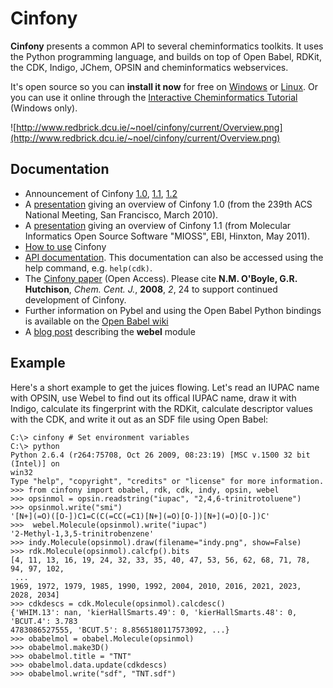 # Cinfony #

**Cinfony** presents a common API to several cheminformatics toolkits. It uses the Python programming language, and builds on top of Open Babel, RDKit, the CDK, Indigo, JChem, OPSIN and cheminformatics webservices.

It's open source so you can **install it now** for free on [Windows](InstallationOnWindowsV12.md) or [Linux](InstallationOnLinuxV12.md). Or you can use it online through the [Interactive Cheminformatics Tutorial](http://baoilleach.webfactional.com/site_media/webel/) (Windows only).

![http://www.redbrick.dcu.ie/~noel/cinfony/current/Overview.png](http://www.redbrick.dcu.ie/~noel/cinfony/current/Overview.png)

## Documentation ##

  * Announcement of Cinfony [1.0](http://baoilleach.blogspot.com/2010/04/ann-cinfony-10-released.html), [1.1](http://baoilleach.blogspot.com/2011/12/cinfony-11-released.html), [1.2](http://baoilleach.blogspot.co.uk/2012/12/cinfony-12-released.html)
  * A [presentation](http://www.slideshare.net/baoilleach/cinfony-combining-disparate-cheminformatics-resources-into-a-single-toolkit) giving an overview of Cinfony 1.0 (from the 239th ACS National Meeting, San Francisco, March 2010).
  * A [presentation](http://www.slideshare.net/baoilleach/cinfony-bring-cheminformatics-toolkits-into-tune) giving an overview of Cinfony 1.1 (from Molecular Informatics  Open Source Software "MIOSS", EBI, Hinxton, May 2011).
  * [How to use](Documentation.md) Cinfony
  * [API documentation](http://www.redbrick.dcu.ie/~noel/cinfony/current). This documentation can also be accessed using the help command, e.g. `help(cdk)`.
  * The [Cinfony paper](http://journal.chemistrycentral.com/content/2/1/24) (Open Access). Please cite **N.M. O'Boyle, G.R. Hutchison**, _Chem. Cent. J._, **2008**, _2_, 24 to support continued development of Cinfony.
  * Further information on Pybel and using the Open Babel Python bindings is available on the [Open Babel wiki](http://openbabel.org/wiki/Python)
  * A [blog post](http://baoilleach.blogspot.com/2009/11/introducing-webel-cheminformatics.html) describing the **webel** module

## Example ##
Here's a short example to get the juices flowing. Let's read an IUPAC name with OPSIN, use Webel to find out its offical IUPAC name, draw it with Indigo, calculate its fingerprint with the RDKit, calculate descriptor values with the CDK, and write it out as an SDF file using Open Babel:
```
C:\> cinfony # Set environment variables
C:\> python
Python 2.6.4 (r264:75708, Oct 26 2009, 08:23:19) [MSC v.1500 32 bit (Intel)] on
win32
Type "help", "copyright", "credits" or "license" for more information.
>>> from cinfony import obabel, rdk, cdk, indy, opsin, webel
>>> opsinmol = opsin.readstring("iupac", "2,4,6-trinitrotoluene")
>>> opsinmol.write("smi")
'[N+](=O)([O-])C1=C(C(=CC(=C1)[N+](=O)[O-])[N+](=O)[O-])C'
>>>  webel.Molecule(opsinmol).write("iupac")
'2-Methyl-1,3,5-trinitrobenzene'
>>> indy.Molecule(opsinmol).draw(filename="indy.png", show=False)
>>> rdk.Molecule(opsinmol).calcfp().bits
[4, 11, 13, 16, 19, 24, 32, 33, 35, 40, 47, 53, 56, 62, 68, 71, 78, 94, 97, 102,
 ...
1969, 1972, 1979, 1985, 1990, 1992, 2004, 2010, 2016, 2021, 2023, 2028, 2034]
>>> cdkdescs = cdk.Molecule(opsinmol).calcdesc()
{'WHIM.13': nan, 'kierHallSmarts.49': 0, 'kierHallSmarts.48': 0, 'BCUT.4': 3.783
4783086527555, 'BCUT.5': 8.8565180117573092, ...}
>>> obabelmol = obabel.Molecule(opsinmol)
>>> obabelmol.make3D()
>>> obabelmol.title = "TNT"
>>> obabelmol.data.update(cdkdescs)
>>> obabelmol.write("sdf", "TNT.sdf")
```